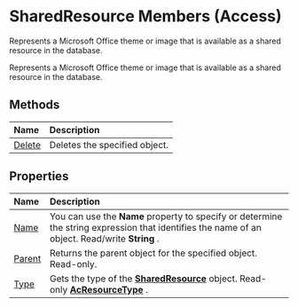
# SharedResource Members (Access)
Represents a Microsoft Office theme or image that is available as a shared resource in the database.

Represents a Microsoft Office theme or image that is available as a shared resource in the database.


## Methods



|**Name**|**Description**|
|:-----|:-----|
|[Delete](788c661d-319e-a605-e756-66a8fae84bd4.md)|Deletes the specified object.|

## Properties



|**Name**|**Description**|
|:-----|:-----|
|[Name](b7a7a85a-54c2-9f39-c2bf-c952d107c00f.md)|You can use the  **Name** property to specify or determine the string expression that identifies the name of an object. Read/write **String** .|
|[Parent](2c917fdc-6ae5-a3a0-2aec-e38661a9bbfe.md)|Returns the parent object for the specified object. Read-only.|
|[Type](6e5e58f5-49ed-cf9f-6830-30c2d4eddfd6.md)|Gets the type of the  **[SharedResource](a97163fa-f833-ed1c-aea5-1a7bab783eba.md)** object. Read-only **[AcResourceType](ce31a7ab-ad69-a351-2374-488203884bac.md)** .|
